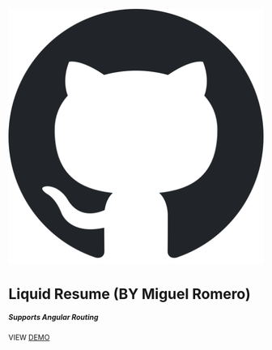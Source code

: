 ![GitHub Logo](/img/git-ico.svg)

# Liquid Resume (BY Miguel Romero)
##### Supports Angular Routing


VIEW [DEMO](https://matadorhernan.github.io/)

